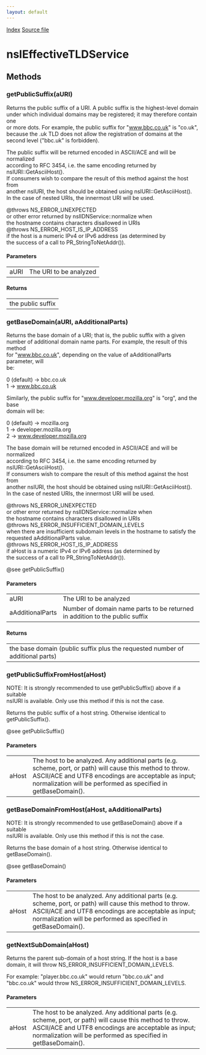 ```yaml
---
layout: default
---
```

<div id='links'><a href="../index.html">Index</a>
<a href="http://dxr.mozilla.org/mozilla-central/source/netwerk/dns/nsIEffectiveTLDService.idl">Source file</a>
</div>

# nsIEffectiveTLDService #

## Methods ##

### getPublicSuffix(aURI) ###
  
Returns the public suffix of a URI. A public suffix is the highest-level domain  
under which individual domains may be registered; it may therefore contain one  
or more dots. For example, the public suffix for "www.bbc.co.uk" is "co.uk",  
because the .uk TLD does not allow the registration of domains at the  
second level ("bbc.uk" is forbidden).  
  
The public suffix will be returned encoded in ASCII/ACE and will be normalized  
according to RFC 3454, i.e. the same encoding returned by nsIURI::GetAsciiHost().  
If consumers wish to compare the result of this method against the host from  
another nsIURI, the host should be obtained using nsIURI::GetAsciiHost().  
In the case of nested URIs, the innermost URI will be used.  
  
  
  
@throws NS_ERROR_UNEXPECTED   
        or other error returned by nsIIDNService::normalize when   
        the hostname contains characters disallowed in URIs  
@throws NS_ERROR_HOST_IS_IP_ADDRESS  
        if the host is a numeric IPv4 or IPv6 address (as determined by  
        the success of a call to PR_StringToNetAddr()).  
  

#### Parameters ####

<table>

<tr>
<td>aURI</td>
<td>The URI to be analyzed  
</td>
</tr>

</table>

#### Returns ####

<table>

<tr>
<td>the public suffix  
</td>
</tr>

</table>

### getBaseDomain(aURI, aAdditionalParts) ###
  
Returns the base domain of a URI; that is, the public suffix with a given  
number of additional domain name parts. For example, the result of this method  
for "www.bbc.co.uk", depending on the value of aAdditionalParts parameter, will  
be:  
  
   0 (default) -> bbc.co.uk  
   1           -> www.bbc.co.uk  
  
Similarly, the public suffix for "www.developer.mozilla.org" is "org", and the base  
domain will be:  
  
   0 (default) -> mozilla.org  
   1           -> developer.mozilla.org  
   2           -> www.developer.mozilla.org  
  
The base domain will be returned encoded in ASCII/ACE and will be normalized  
according to RFC 3454, i.e. the same encoding returned by nsIURI::GetAsciiHost().  
If consumers wish to compare the result of this method against the host from  
another nsIURI, the host should be obtained using nsIURI::GetAsciiHost().  
In the case of nested URIs, the innermost URI will be used.  
  
  
  
@throws NS_ERROR_UNEXPECTED   
        or other error returned by nsIIDNService::normalize when   
        the hostname contains characters disallowed in URIs  
@throws NS_ERROR_INSUFFICIENT_DOMAIN_LEVELS  
        when there are insufficient subdomain levels in the hostname to satisfy the  
        requested aAdditionalParts value.  
@throws NS_ERROR_HOST_IS_IP_ADDRESS  
        if aHost is a numeric IPv4 or IPv6 address (as determined by  
        the success of a call to PR_StringToNetAddr()).  
  
@see    getPublicSuffix()  
  

#### Parameters ####

<table>

<tr>
<td>aURI</td>
<td>The URI to be analyzed  
</td>
</tr>

<tr>
<td>aAdditionalParts</td>
<td>Number of domain name parts to be  
                            returned in addition to the public suffix  
</td>
</tr>

</table>

#### Returns ####

<table>

<tr>
<td>the base domain (public suffix plus the requested number of additional parts)  
</td>
</tr>

</table>

### getPublicSuffixFromHost(aHost) ###
  
NOTE: It is strongly recommended to use getPublicSuffix() above if a suitable  
nsIURI is available. Only use this method if this is not the case.  
  
Returns the public suffix of a host string. Otherwise identical to getPublicSuffix().  
  
  
@see     getPublicSuffix()  
  

#### Parameters ####

<table>

<tr>
<td>aHost</td>
<td>The host to be analyzed. Any additional parts (e.g. scheme,  
                 port, or path) will cause this method to throw. ASCII/ACE and  
                 UTF8 encodings are acceptable as input; normalization will  
                 be performed as specified in getBaseDomain().  
</td>
</tr>

</table>

### getBaseDomainFromHost(aHost, aAdditionalParts) ###
  
NOTE: It is strongly recommended to use getBaseDomain() above if a suitable  
nsIURI is available. Only use this method if this is not the case.  
  
Returns the base domain of a host string. Otherwise identical to getBaseDomain().  
  
  
@see     getBaseDomain()  
  

#### Parameters ####

<table>

<tr>
<td>aHost</td>
<td>The host to be analyzed. Any additional parts (e.g. scheme,  
                 port, or path) will cause this method to throw. ASCII/ACE and  
                 UTF8 encodings are acceptable as input; normalization will  
                 be performed as specified in getBaseDomain().  
</td>
</tr>

</table>

### getNextSubDomain(aHost) ###
  
Returns the parent sub-domain of a host string. If the host is a base  
domain, it will throw NS_ERROR_INSUFFICIENT_DOMAIN_LEVELS.  
  
For example: "player.bbc.co.uk" would return "bbc.co.uk" and  
             "bbc.co.uk" would throw NS_ERROR_INSUFFICIENT_DOMAIN_LEVELS.  
  
  

#### Parameters ####

<table>

<tr>
<td>aHost</td>
<td>The host to be analyzed. Any additional parts (e.g. scheme,  
                 port, or path) will cause this method to throw. ASCII/ACE and  
                 UTF8 encodings are acceptable as input; normalization will  
                 be performed as specified in getBaseDomain().  
</td>
</tr>

</table>
